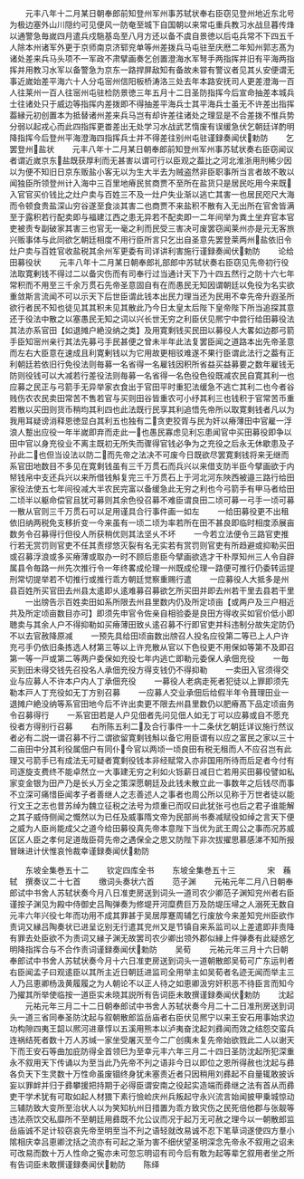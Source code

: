 <!-- { "loadSidebar": true } -->
　　元丰八年十二月某日朝奉郎前知登州军州事苏轼状奉右臣窃见登州地近东北号为极边塞外山川隠约可见便风一防奄至城下自国朝以来常屯重兵教习水战旦暮传烽以通警急毎嵗四月遣兵戍駞基岛至八月方还以备不虞自景徳以后屯兵常不下四五千人除本州诸军外更于京师南京济郓兖单等州差拨兵马屯驻至庆厯二年知州郭志髙为诸处差来兵马头项不一军政不肃擘画奏乞创置澄海水军弩手两指挥并旧有平海两指挥并用教习水军以备警急为京东一路捍屏敌知有备故未甞有警议者见其乆安便谓无事近嵗始差平海六十人分屯宻州信阳板桥涛洛三处去年本路安抚司人更差澄海一百人往莱州一百人往宻州屯驻检防景徳三年五月十二日圣防指挥今后宣命抽差本城兵士往诸处只于威边等指挥内差拨即不得抽差平海兵士其平海兵士虽无不许差出指挥葢縁元初创置本为抵替诸州差来兵马岂有却许差往诸处之理显是不合差拨不惟兵势分弱以起戎心而此四指挥更畨差出无处学习水战武艺惰废有误缓急伏乞朝廷详酌明降指挥今后登州平海澄海四指挥兵士并不得差往别州屯驻谨録奏闻伏勅防
　　乞罢登州盐状
　　元丰八年十二月某日朝奉郎前知登州军州事苏轼状奏右臣窃闻议者谓近嵗京东盐既获厚利而无甚害以谓可行以臣观之葢比之河北淮浙用刑稀少因以为便不知旧日京东贩盐小客无以为生大半去为贼盗然非臣职事所当言者故不敢以闻独臣所领登州计入海中三百里地瘠民贫商贾不至所在盐货只是居民吃用今来既入官官买价钱比之灶户卖与百姓三不及一灶户失业渐以逃亡其害一也居民咫尺大海而令顿食贵盐深山穷谷遂至食淡其害二也商贾不来盐积不散有入无出所在官舍皆满至于露积若行配卖即与福建江西之患无异若不配卖即一二年间举为粪土坐弃官本官吏被责专副破家其害三也官无一毫之利而民受三害决可废罢窃闻莱州亦是元无客旅兴贩事体与此同欲乞朝廷相度不用行臣所言只乞出自圣意先罢登莱两州盐依旧令灶户卖与百姓官收盐税其余州军更委有司详讲利害施行谨録奏闻伏勅防
　　论给田募役状
　　元丰八年十二月某日朝奉郎礼部郎中苏轼状奏右臣窃见先帝初行役法取寛剰钱不得过二以备灾伤而有司奉行过当通计天下乃十四五然行之防十六七年常积而不用至三千余万贯石先帝圣意固自有在而愚民无知因谓朝廷以免役为名实欲重敛斯言流闻不可以示天下后世臣谓此钱本出民力理当还为民用不幸先帝升遐圣所欲行者民不知也徒见其其积未见其散此乃今日太皇太后陛下皇帝陛下所当追探其意还于役法中散之以塞愚民无知之词以兴长世无穷之利臣伏见熈宁中尝行给田募役法其法亦系官田【如退摊户絶没纳之类】及用寛剩钱买民田以募役人大畧如边郡弓箭手臣知宻州亲行其法先募弓手民甚便之曾未半年此法复罢臣闻之道路本出先帝圣意而左右大臣意在速成且利寛剰钱以为它用故更相驳难遂不果行臣谓此法行之葢有正利朝廷若依旧行免役法则毎募一名省得一名雇钱因积所省益买益募要之数年雇钱无防则役钱可以大减若行差役法则毎募一名省得一名色役色役既减农民自寛其利一也应募之民正与弓箭手无异举家衣食出于官田平时重犯法缓急不逃亡其利二也今者谷贱伤农农民卖田常苦不售若官与买则田谷皆重农可小纾其利三也钱积于官常苦币重若散以买田则货币稍均其利四也此法既行民享其利追悟先帝所以取寛剩钱者凡以为我用耳疑谤消释恩徳显白其利五也独有二贪吏狡胥与民为奸以瘠薄田中官雇一浮浪人蹔出应役一年半嵗即弃而走此一也愚民寡虑见利忘患闻官中买田募役即争以田中官以身充役业不离主既初无所失而骤得官钱必争为之充役之后永无休歇患及子孙此二也但当设法以防二而先帝之法决不可废今日既欲尽罢寛剩钱将来无继而系官田地数目不多见在寛剩钱虽有三千万贯石而兵兴以来借支防半臣今擘画欲于内帑钱帛中支还兵兴以来所借钱斛复完三千万贯石上于河北河东陜西被邉三路行给田家役法使五七年间役减大半农民完富以备缓急此无穷之利也今弓箭手有甲马者给田二顷半以躯命偿官且犹可募则其余色役召募不难臣谓良田二顷可募一弓手一顷可募一散从官则三千万贯石可以足用谨具合行事件画一如左
　　一给田募役更不出租依旧纳两税免支移折变一今来虽有一顷二顷为率若所在田不甚良即临时相度添展亩数务令召募得行但役人所获稍优则其法坚乆不坏
　　一今若立法便令三路官吏推行若无赏罚则官吏不任其责缪悠灭裂有名无实若有赏罚则官吏有所趋避或抑勒买田或召募浮浪或多买瘠薄或取办一时不顾后患臣今擘画欲选才干朴厚知州三人令自辟属县令毎路一州先次推行令一年终畧成伦理一州既成伦理一路便可推行仍委转运提刑常切提举若不切推行或推行乖方朝廷觉察重赐行遣
　　一应募役人大抵多是州县百姓所买官田去州县太逺即乆逺难募召募欲乞所买田并即去州若干里去县若干里
　　一出牓告示百姓卖田如系所限去州县里数内仍及所定顷亩【或两户及三户相近共及所定顷亩数目亦可】即须先申官令佐亲自相验委是良田方得收买如官价低小即聴卖与其余人户不得抑勒如买瘠薄田致乆逺召募不行即官吏并科违制分故失定防仍不以去官赦降原减
　　一预先具给田顷亩数出牓召人投名应役第二等已上人户许充弓手仍依旧条拣选人材第三等以上许充散从官以下色役更不用保如等第不及即召第一等一戸或第二等两户委保如充役七年内逃亡即勒元委保人承佃充役
　　一毎买到田未得交钱先召投名人承佃充役方得支钱仍不得抑勒
　　一卖田入官须得交业与应募人不许本户内人丁承佃充役
　　一募役人老病走死者犯徒以上罪即须先勒本戸人丁充役如无丁方别召募
　　一应募人交业承佃后给假半年令葺理田业一退摊户絶没纳等系官田地今后不许出卖更不限去州县里数仍以肥瘠髙下品定顷亩务令召募得行
　　一系官田若是人户见佃者先问见佃人如无丁可以应募或自不愿充役者方得别行召募
　　右所陈五利二及合行事件一十二条伏乞朝廷详议施行然议者必有二説一谓召募不行二谓欲留寛剩钱斛以备它用臣谓有以应之富民之家以三十二亩田中分其利役属佃户有同仆今官以两顷一顷良田有税无租而人不应召岂有此理又弓箭手已有成法无可疑者寛剩役钱本非经赋常入亦非国用所待而后足者今付有司逐旋支费终不能卓然立一大事建无穷之利如火铄薪日减日亡若用买田募役譬如私家变金银为田产乃是长乆万全之策深愿朝廷及此钱未散立此一事数年之后钱尽而事不立深可痛惜臣闻孝子者善继人之志善述人之事者也周公所以见称于万世者徒以能行文王之志也昔苏绰为魏立征税之法号为烦重已而叹曰此犹张弓也后之君子谁能解之其子威侍侧闻之慨然以为已任及威事隋文帝为民部尚书奏减赋役如绰之言天下便之威为人臣尚能成父之道今给田募役真先帝本意陛下当优为武王周公之事而况苏威区区人臣之孝何足道哉臣荷先帝之遇保全之恩又防陛下非次拔擢思慕感涕不知所报冒昧进计伏惟哀怜裁幸谨録奏闻伏勅防










　　东坡全集巻五十二
　　钦定四库全书
　　东坡全集巻五十三　　　　宋　蘓轼　撰奏议二十七首
　　缴词头奏状六首
　　范子渊
　　元祐元年二月八日朝奉郎试中书舍人苏轼状奏今月八日准吏房送到词头一道司农少卿范子渊知兖州者右臣谨按子渊见为殿中侍御史吕陶弹奏为修堤开河糜费巨万及防堤压埽之人溺死无数自元丰六年兴役七年而功用不成其罪甚于吴居厚蹇周辅乞行废放今来差知兖州臣欲作责词又縁吕陶奏状已进呈讫别无行遣其兖州又是节镇自来系监司以上差遣即非责降有罪去处臣欲不为责词又縁子渊无故罢司农少卿出领外郡似縁上件弹奏有此疑惑乞明降指挥合与不合作责词谨録奏闻伏勅防
　　吴荀
　　元祐元年三月十六日朝奉郎试中书舍人苏轼状奏今月十六日准吏房送到词头一道朝散郎吴荀可广东运判者右臣闻孟子曰观逺臣以其所主近日朝廷进监司全用举主如吴荀者名迹无闻而举主三人乃吕恵卿杨汲黄履履之为人朝论不以正人待之如恵卿汲穷奸积恶不待臣言而知今乃擢其所举使临按一道臣实未晓其説所有告词臣未敢撰谨録奏闻伏勅防
　　沈起
　　元祐元年三月二十二日朝奉郎试中书舍人苏轼状奏今月二十二日准刑房送到词头一道三省同奉圣防沈起与叙朝散郎监岳庙者右臣伏见熈宁以来王安石用事始求边功构隙四夷王韶以熈河进章惇以五溪用熊本以泸夷奋沈起刘彞闻而效之结怨交蛮兵连祸结死者数十万人苏缄一家坐受屠灭至今二广创痍未复先帝始欲戮此二人以谢天下而王安石等曲加庇防得全首领巳为至幸元丰六年三月二十四日圣防沈起所犯深重永不叙用天下传诵以为至当此乃先帝不刋之语非今日以即位之恩所得赦也沈起与彞各负天下生灵数十万性命虽废锢终身犹未塞责近者只因稍用刘彞起不自量辄敢披诉妄以罪衅并归于彞攀援把持期于必得臣谓安南之役起实造端而彞继之法有首从而彞吏干学术犹有可取如起人材猥下素行憸崄庆州兵叛起守永兴流言始闻披甲乗城惊动三辅防致大变所至治状人以为笑知杭州日措置为乖方致灾伤之民死倍他郡与张靓等违法燕饮交私靡所不至朝廷用彞既不允公议而况于起万无可赦之理今以一朝散郎监岳庙诚不足计较窃哀先帝至明至当不刋之语轻就改易诚不忍下笔草词遂使四方羣小隂相庆幸吕恵卿沈括之流亦有可起之渐为害不细伏望圣明深念先帝永不叙用之诏未可改易而数十万人性命之寃亦未可忽忘明诏有司今后有敢为起等辈乞叙用者坐之所有告词臣未敢撰谨録奏闻伏勅防
　　陈绎
